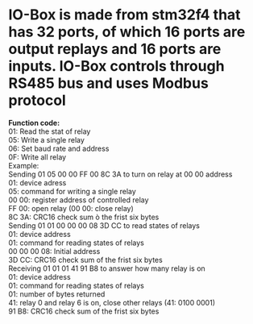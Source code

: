 # IO-Box is made from stm32f4 that has 32 ports, of which 16 ports are output replays and 16 ports are inputs. IO-Box controls through RS485 bus and uses Modbus protocol
  <p><strong>Function code:</strong><br>
  01: Read the stat of relay<br>
  05: Write a single relay<br>
  06: Set baud rate and address<br>
  0F: Write all relay<br>
Example:<br>
Sending 01 05 00 00 FF 00 8C 3A to turn on relay at 00 00 address<br>
01: device adress<br>
05: command for writing a single relay<br>
00 00: register address of controlled relay<br>
FF 00: open relay (00 00: close relay)<br>
8C 3A: CRC16 check sum ò the frist six bytes<br>
Sending 01 01 00 00 00 08 3D CC to read states of relays<br>
01: device address<br>
01: command for reading states of relays<br>
00 00 00 08: Initial address<br>
3D CC: CRC16 check sum of the frist six bytes<br>
Receiving 01 01 01 41 91 B8 to answer how many relay is on<br>
01: device address<br>
01: command for reading states of relays<br>
01: number of bytes returned<br>
41: relay 0 and relay 6 is on, close other relays (41: 0100 0001)<br>
91 B8: CRC16 check sum of the frist six bytes</p>
